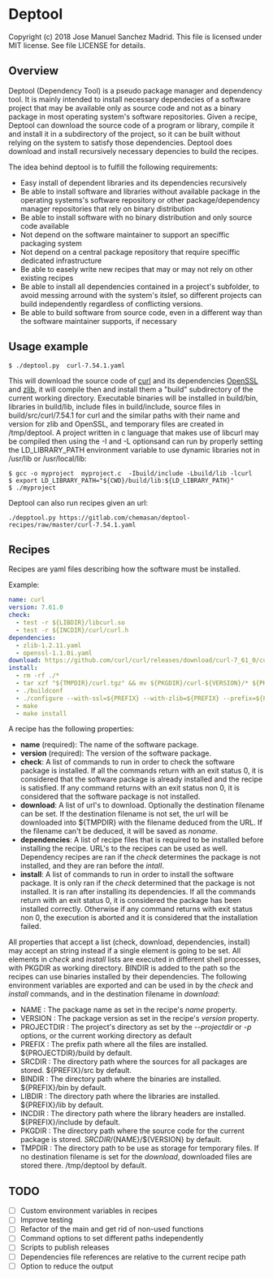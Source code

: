 Deptool
============
Copyright (c) 2018 Jose Manuel Sanchez Madrid. This file is licensed under MIT license. See file LICENSE for details.

## Overview
Deptool (Dependency Tool) is a pseudo package manager and dependency tool. It is mainly intended to install necessary dependecies of a software project that may be available only as source code and not as a binary package in most operating system's software repositories. Given a recipe, Deptool can download the source code of a program or library, compile it and install it in a subdirectory of the project, so it can be built without relying on the system to satisfy those dependencies. Deptool does download and install recursively necessary depencies to build the recipes.

The idea behind deptool is to fulfill the following requirements:
 - Easy install of dependent libraries and its dependencies recursively
 - Be able to install software and libraries without available package in the operating systems's software repository or other package/dependency manager repositories that rely on binary distribution
 - Be able to install software with no binary distribution and only source code available
 - Not depend on the software maintainer to support an speciffic packaging system
 - Not depend on a central package repository that require speciffic dedicated infrastructure
 - Be able to easely write new recipes that may or may not rely on other existing recipes
 - Be able to install all dependencies contained in a project's subfolder, to avoid messing arround with the system's itslef, so different projects can build independently regardless of conflicting versions. 
 - Be able to build software from source code, even in a different way than the software maintainer supports, if necessary

## Usage example
```
$ ./deptool.py  curl-7.54.1.yaml
```
This will download the source code of [curl](https://curl.haxx.se/) and its dependencies [OpenSSL](https://www.openssl.org/) and  [zlib](https://zlib.net/), it will compile then and install them a "build" subdirectory of the current working directory. Executable binaries will be installed in build/bin, libraries in build/lib, include files in build/include, source files in build/src/curl/7.54.1 for curl and the similar paths with their name and version for zlib and OpenSSL, and temporary files are created in /tmp/deptool.
A project written in c language that makes use of libcurl may be compiled then using the -I and -L optionsand can run by properly setting the LD\_LIBRARY\_PATH environment variable to use dynamic libraries not in /usr/lib or /usr/local/lib:
```
$ gcc -o myproject  myproject.c  -Ibuild/include -Lbuild/lib -lcurl
$ export LD_LIBRARY_PATH="${CWD}/build/lib:${LD_LIBRARY_PATH}"
$ ./myproject
```

Deptool can also run recipes given an url:
```
./depptool.py https://gitlab.com/chemasan/deptool-recipes/raw/master/curl-7.54.1.yaml
```

## Recipes
Recipes are yaml files describing how the software must be installed.

Example:
```yaml
name: curl
version: 7.61.0
check:
  - test -r ${LIBDIR}/libcurl.so
  - test -r ${INCDIR}/curl/curl.h
dependencies:
  - zlib-1.2.11.yaml
  - openssl-1.1.0i.yaml
download: https://github.com/curl/curl/releases/download/curl-7_61_0/curl-7.61.0.tar.gz  ${TMPDIR}/curl.tgz
install:
  - rm -rf ./*
  - tar xzf "${TMPDIR}/curl.tgz" && mv ${PKGDIR}/curl-${VERSION}/* ${PKGDIR}/
  - ./buildconf
  - ./configure --with-ssl=${PREFIX} --with-zlib=${PREFIX} --prefix=${PREFIX}
  - make
  - make install
```

A recipe has the following properties:
 - **name** (required): The name of the software package.
 - **version** (required): The version of the software package.
 - **check**: A list of commands to run in order to check the software package is installed. If all the commands return with an exit status 0, it is considered that the software package is already installed and the recipe is satisfied. If any command returns with an exit status non 0, it is considered that the software package is not installed.
 - **download**: A list of url's to download. Optionally the destination filename can be set. If the destination filename is not set, the url will be downloaded into ${TMPDIR} with the filename deduced from the URL. If the filename can't be deduced, it will be saved as _noname_.
 - **dependencies**: A list of recipe files that is required to be installed before installing the recipe. URL's to the recipes can be used as well. Dependency recipes are ran if the _check_ determines the package is not installed, and they are ran before the _intall_.
 - **install**: A list of commands to run in order to install the software package. It is only ran if the _check_ determined that the package is not installed. It is ran after installing its dependencies. If all the commands return with an exit status 0, it is considered the package has been installed correctly. Otherwise if any command returns with exit status non 0, the execution is aborted and it is considered that the installation failed.

All properties that accept a list (check, download, dependencies, install) may accept an string instead if a single element is going to be set.
All elements in _check_ and _install_ lists are executed in different shell processes, with PKGDIR as working directory.
BINDIR is added to the path so the recipes can use binaries installed by their dependencies.
The following environment variables are exported and can be used in by the _check_ and _install_ commands, and in the destination filename in _download_:
 - NAME : The package name as set in the recipe's _name_ property.
 - VERSION : The package version as set in the recipe's _version_ property.
 - PROJECTDIR : The project's directory as set by the _--projectdir_ or _-p_ options, or the current working directory as default
 - PREFIX : The prefix path where all the files are installed. ${PROJECTDIR}/build by default.
 - SRCDIR : The directory path where the sources for all packages are stored. ${PREFIX}/src by default.
 - BINDIR : The directory path where the binaries are installed. ${PREFIX}/bin by default.
 - LIBDIR : The directory path where the libraries are installed. ${PREFIX}/lib by default.
 - INCDIR : The directory path where the library headers are installed. ${PREFIX}/include by default.
 - PKGDIR : The directory path where the source code for the current package is stored. ${SRCDIR}/${NAME}/${VERSION} by default.
 - TMPDIR : The directory path to be use as storage for temporary files. If no destination filename is set for the _download_, downloaded files are stored there. /tmp/deptool by default.

## TODO
 - [ ] Custom environment variables in recipes
 - [ ] Improve testing
 - [ ] Refactor of the main and get rid of non-used functions
 - [ ] Command options to set different paths independently
 - [ ] Scripts to publish releases
 - [ ] Dependencies file references are relative to the current recipe path
 - [ ] Option to reduce the output
